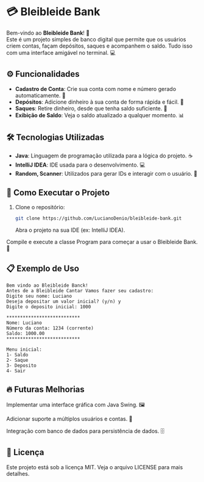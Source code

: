 # 💳 Bleibleide Bank

Bem-vindo ao **Bleibleide Bank**! 🎉  
Este é um projeto simples de banco digital que permite que os usuários criem contas, façam depósitos, saques e acompanhem o saldo. Tudo isso com uma interface amigável no terminal. 💻

## ⚙️ Funcionalidades

- **Cadastro de Conta**: Crie sua conta com nome e número gerado automaticamente. 🔢
- **Depósitos**: Adicione dinheiro à sua conta de forma rápida e fácil. 💸
- **Saques**: Retire dinheiro, desde que tenha saldo suficiente. 🏦
- **Exibição de Saldo**: Veja o saldo atualizado a qualquer momento. 📊

## 🛠️ Tecnologias Utilizadas

- **Java**: Linguagem de programação utilizada para a lógica do projeto. ☕
- **IntelliJ IDEA**: IDE usada para o desenvolvimento. 💻
- **Random, Scanner**: Utilizados para gerar IDs e interagir com o usuário. 🎲

## 🚀 Como Executar o Projeto

1. Clone o repositório:
   ```bash
   git clone https://github.com/LucianoDenio/bleibleide-bank.git
   ```
   Abra o projeto na sua IDE (ex: IntelliJ IDEA).

Compile e execute a classe Program para começar a usar o Bleibleide Bank. 🎉

## 📋 Exemplo de Uso
```
Bem vindo ao Bleibleide Banck!
Antes de a Bleibleide Cantar Vamos fazer seu cadastro:
Digite seu nome: Luciano
Deseja depositar um valor inicial? (y/n) y
Digite o deposito inicial: 1000

***************************
Nome: Luciano
Número da conta: 1234 (corrente)
Saldo: 1000.00
***************************

Menu inicial:
1- Saldo
2- Saque
3- Deposito
4- Sair
```
## 🔥 Futuras Melhorias

Implementar uma interface gráfica com Java Swing. 🖼️

Adicionar suporte a múltiplos usuários e contas. 👥

Integração com banco de dados para persistência de dados. 🗄️

## 📝 Licença
Este projeto está sob a licença MIT. Veja o arquivo LICENSE para mais detalhes.


